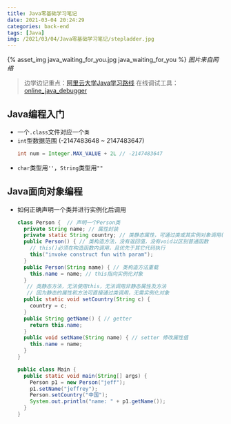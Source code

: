```yaml
---
title: Java零基础学习笔记
date: 2021-03-04 20:24:29
categories: back-end
tags: [Java]
img: /2021/03/04/Java零基础学习笔记/stepladder.jpg
---
```


{% asset_img java_waiting_for_you.jpg java_waiting_for_you %}
*图片来自网络*

> 边学边记重点：[阿里云大学Java学习路线](https://edu.aliyun.com/roadmap/java)
> 在线调试工具：[online_java_debugger](https://www.onlinegdb.com/online_java_debugger)

## Java编程入门

- 一个`.class`文件对应一个`类`
- `int`型数据范围 (-2147483648 ~ 2147483647)
  ```java
  int num = Integer.MAX_VALUE + 2L // -2147483647
  ```
- `char`类型用`''`，`String`类型用`""`
## Java面向对象编程

- 如何正确声明一个类并进行实例化后调用
  ```java
  class Person {  // 声明一个Person类
    private String name; // 属性封装
    private static String country; // 类静态属性，可通过类或其实例对象调用(有别于js)
    public Person() { // 类构造方法，没有返回值，没有void以区别普通函数
      // this()必须在构造函数内调用，且优先于其它代码执行
      this("invoke construct fun with param");
    }
    public Person(String name) { // 类构造方法重载
      this.name = name; // this指向实例化对象
    }
     // 类静态方法，无法使用this，无法调用非静态属性及方法
     // 因为静态的属性和方法可直接通过类调用，无需实例化对象
    public static void setCountry(String c) {
      country = c;
    }
    public String getName() { // getter
      return this.name;
    }
    public void setName(String name) { // setter 修改属性值
      this.name = name;
    }
  }

  public class Main {
    public static void main(String[] args) {
      Person p1 = new Person("jeff");
      p1.setName("jeffrey");
      Person.setCountry("中国");
      System.out.println("name: " + p1.getName());
    }
  }
  ```